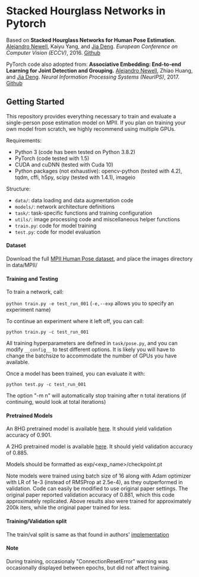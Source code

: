 # Stacked Hourglass Networks in Pytorch

Based on **Stacked Hourglass Networks for Human Pose Estimation.** [Alejandro Newell](http://www-personal.umich.edu/~alnewell/), Kaiyu Yang, and [Jia Deng](https://www.cs.princeton.edu/~jiadeng/). *European Conference on Computer Vision (ECCV)*, 2016. [Github](https://github.com/princeton-vl/pose-hg-train)

PyTorch code also adopted from: **Associative Embedding: End-to-end Learning for Joint Detection and Grouping.**
[Alejandro Newell](http://www-personal.umich.edu/~alnewell/), Zhiao Huang, and [Jia Deng](https://www.cs.princeton.edu/~jiadeng/). *Neural Information Processing Systems (NeurIPS)*, 2017. [Github](https://github.com/princeton-vl/pose-ae-train)

## Getting Started

This repository provides everything necessary to train and evaluate a single-person pose estimation model on MPII. If you plan on training your own model from scratch, we highly recommend using multiple GPUs.

Requirements:

- Python 3 (code has been tested on Python 3.8.2)
- PyTorch (code tested with 1.5)
- CUDA and cuDNN (tested with Cuda 10)
- Python packages (not exhaustive): opencv-python (tested with 4.2), tqdm, cffi, h5py, scipy (tested with 1.4.1), imageio

Structure:
- ```data/```: data loading and data augmentation code
- ```models/```: network architecture definitions
- ```task/```: task-specific functions and training configuration
- ```utils/```: image processing code and miscellaneous helper functions
- ```train.py```: code for model training
- ```test.py```: code for model evaluation

#### Dataset
Download the full [MPII Human Pose dataset](http://human-pose.mpi-inf.mpg.de/), and place the images directory in data/MPII/

#### Training and Testing

To train a network, call:

```python train.py -e test_run_001``` (```-e,--exp``` allows you to specify an experiment name)

To continue an experiment where it left off, you can call:

```python train.py -c test_run_001```

All training hyperparameters are defined in ```task/pose.py```, and you can modify ```__config__``` to test different options. It is likely you will have to change the batchsize to accommodate the number of GPUs you have available.

Once a model has been trained, you can evaluate it with:

```python test.py -c test_run_001```

The option "-m n" will automatically stop training after n total iterations (if continuing, would look at total iterations)

#### Pretrained Models

An 8HG pretrained model is available [here](http://www-personal.umich.edu/~cnris/original_8hg/checkpoint.pt). It should yield validation accuracy of 0.901.

A 2HG pretrained model is available [here](http://www-personal.umich.edu/~cnris/original_2hg/checkpoint.pt). It should yield validation accuracy of 0.885.

Models should be formatted as exp/<exp_name>/checkpoint.pt

Note models were trained using batch size of 16 along with Adam optimizer with LR of 1e-3 (instead of RMSProp at 2.5e-4), as they outperformed in validation. Code can easily be modified to use original paper settings. The original paper reported validation accuracy of 0.881, which this code approximately replicated. Above results also were trained for approximately 200k iters, while the original paper trained for less.

#### Training/Validation split

The train/val split is same as that found in authors' [implementation](https://github.com/princeton-vl/pose-hg-train)

#### Note

During training, occasionaly "ConnectionResetError" warning was occasionally displayed between epochs, but did not affect training.  
